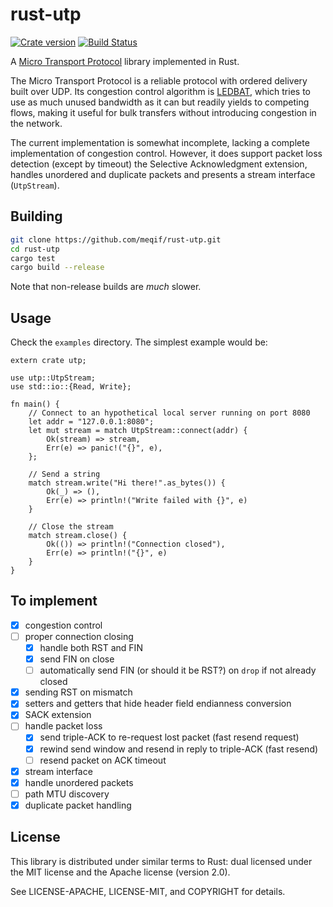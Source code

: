 # rust-utp

[![Crate version](http://img.shields.io/badge/crates.io-v0.2.1-blue.svg?style=flat)](https://crates.io/crates/utp)
[![Build Status](http://img.shields.io/travis/meqif/rust-utp.svg?style=flat)](https://travis-ci.org/meqif/rust-utp)

A [Micro Transport Protocol](http://www.bittorrent.org/beps/bep_0029.html)
library implemented in Rust.

The Micro Transport Protocol is a reliable protocol with ordered delivery built
over UDP. Its congestion control algorithm is
[LEDBAT](http://tools.ietf.org/html/rfc6817), which tries to use as much unused
bandwidth as it can but readily yields to competing flows, making it useful for
bulk transfers without introducing congestion in the network.

The current implementation is somewhat incomplete, lacking a complete implementation of congestion
control. However, it does support packet loss detection (except by timeout) the
Selective Acknowledgment extension, handles unordered and duplicate packets and
presents a stream interface (`UtpStream`).

## Building

```sh
git clone https://github.com/meqif/rust-utp.git
cd rust-utp
cargo test
cargo build --release
```

Note that non-release builds are *much* slower.

## Usage

Check the `examples` directory. The simplest example would be:

```rust,no_run
extern crate utp;

use utp::UtpStream;
use std::io::{Read, Write};

fn main() {
    // Connect to an hypothetical local server running on port 8080
    let addr = "127.0.0.1:8080";
    let mut stream = match UtpStream::connect(addr) {
        Ok(stream) => stream,
        Err(e) => panic!("{}", e),
    };

    // Send a string
    match stream.write("Hi there!".as_bytes()) {
        Ok(_) => (),
        Err(e) => println!("Write failed with {}", e)
    }

    // Close the stream
    match stream.close() {
        Ok(()) => println!("Connection closed"),
        Err(e) => println!("{}", e)
    }
}
```

## To implement

- [x] congestion control
- [ ] proper connection closing
    - [x] handle both RST and FIN
    - [x] send FIN on close
    - [ ] automatically send FIN (or should it be RST?) on `drop` if not already closed
- [x] sending RST on mismatch
- [x] setters and getters that hide header field endianness conversion
- [x] SACK extension
- [ ] handle packet loss
    - [x] send triple-ACK to re-request lost packet (fast resend request)
    - [x] rewind send window and resend in reply to triple-ACK (fast resend)
    - [ ] resend packet on ACK timeout
- [x] stream interface
- [x] handle unordered packets
- [ ] path MTU discovery
- [x] duplicate packet handling

## License

This library is distributed under similar terms to Rust: dual licensed under the MIT license and the Apache license (version 2.0).

See LICENSE-APACHE, LICENSE-MIT, and COPYRIGHT for details.
